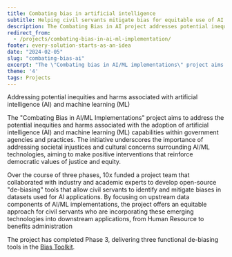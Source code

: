 ```yaml
---
title: Combating bias in artificial intelligence
subtitle: Helping civil servants mitigate bias for equitable use of AI
description: The Combating Bias in AI project addresses potential inequities and harms associated with the federal government's adoption of AI and ML capabilities.
redirect_from: 
  - /projects/combating-bias-in-ai-ml-implementation/
footer: every-solution-starts-as-an-idea
date: "2024-02-05"
slug: "combating-bias-ai"
excerpt: "The \"Combating bias in AI/ML implementations\" project aims to address the potential inequities and harms associated with the adoption of artificial intelligence (AI) and machine learning (ML) capabilities within government agencies and practices."
theme: '4'
tags: Projects
---
```


<p class="usa-intro">  
    Addressing potential inequities and harms associated with artificial intelligence (AI) and machine learning (ML)
</p>

The "Combating Bias in AI/ML Implementations" project aims to address the potential inequities and harms associated with the adoption of artificial intelligence (AI) and machine learning (ML) capabilities within government agencies and practices. The initiative underscores the importance of addressing societal injustices and cultural concerns surrounding AI/ML technologies, aiming to make positive interventions that reinforce democratic values of justice and equity.

Over the course of three phases, 10x funded a  project team that collaborated with industry and academic experts to develop open-source "de-biasing" tools that allow civil servants to identify and mitigate biases in datasets used for AI applications. By focusing on upstream data components of AI/ML implementations, the project offers an equitable approach for civil servants who are incorporating these emerging technologies into downstream applications, from Human Resource to benefits administration

The project has completed Phase 3, delivering three functional de-biasing tools in the <a class="usa-link--external" rel="noreferrer" href="https://www.xd.gov/projects/bias-toolkit/">Bias Toolkit</a>. 
